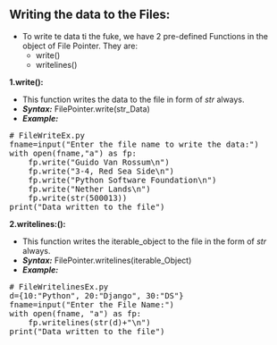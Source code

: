 ## Writing the data to the Files:
- To write te data ti the fuke, we have 2 pre-defined Functions in the object of File Pointer. They are:
    - write()
    - writelines()

**1.write():**
- This function writes the data to the file in form of _str_ always.
- ***Syntax:*** FilePointer.write(str_Data)
- ***Example:***
<pre>
# FileWriteEx.py
fname=input("Enter the file name to write the data:")
with open(fname,"a") as fp:
    fp.write("Guido Van Rossum\n")
    fp.write("3-4, Red Sea Side\n")
    fp.write("Python Software Foundation\n")
    fp.write("Nether Lands\n")
    fp.write(str(500013))
print("Data written to the file")</pre>

**2.writelines:():**
- This function writes the iterable_object to the file in the form of _str_ always.
- ***Syntax:*** FilePointer.writelines(iterable_Object)
- ***Example:*** 
<pre>
# FileWritelinesEx.py
d={10:"Python", 20:"Django", 30:"DS"}
fname=input("Enter the File Name:")
with open(fname, "a") as fp:
    fp.writelines(str(d)+"\n")
print("Data written to the file")</pre>
